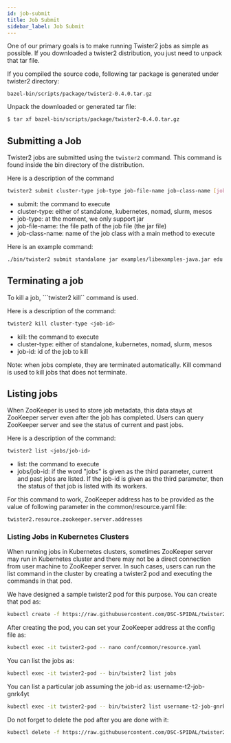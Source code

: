 ```yaml
---
id: job-submit
title: Job Submit
sidebar_label: Job Submit
---
```


One of our primary goals is to make running Twister2 jobs as simple as possible. 
If you downloaded a twister2 distribution, you just need to unpack that tar file.

If you compiled the source code, following tar package is generated under twister2 directory:
```text
bazel-bin/scripts/package/twister2-0.4.0.tar.gz
```

Unpack the downloaded or generated tar file: 
```bash
$ tar xf bazel-bin/scripts/package/twister2-0.4.0.tar.gz
```

## Submitting a Job

Twister2 jobs are submitted using the ```twister2``` command. This command is found inside the bin
directory of the distribution.

Here is a description of the command

```bash
twister2 submit cluster-type job-type job-file-name job-class-name [job-args]
```

* submit: the command to execute
* cluster-type: either of standalone, kubernetes, nomad, slurm, mesos
* job-type: at the moment, we only support jar
* job-file-name: the file path of the job file (the jar file)
* job-class-name: name of the job class with a main method to execute

Here is an example command:

```bash
./bin/twister2 submit standalone jar examples/libexamples-java.jar edu.iu.dsc.tws.examples.task.ExampleTaskMain -itr 80 -workers 4 -size 1000 -op "allgather" -stages 8,1
```

## Terminating a job

To kill a job, ```twister2 kill`` command is used.

Here is a description of the command:

```bash
twister2 kill cluster-type <job-id>
```

* kill: the command to execute
* cluster-type: either of standalone, kubernetes, nomad, slurm, mesos
* job-id: id of the job to kill

Note: when jobs complete, they are terminated automatically. 
Kill command is used to kill jobs that does not terminate. 

## Listing jobs

When ZooKeeper is used to store job metadata, this data stays at ZooKeeper server 
even after the job has completed. Users can query ZooKeeper server and see the status 
of current and past jobs. 

Here is a description of the command:

```bash
twister2 list <jobs/job-id>
```

* list: the command to execute
* jobs/job-id: if the word "jobs" is given as the third parameter, current and past jobs are listed. 
If the job-id is given as the third parameter, then the status of that job is listed with its workers. 

For this command to work, ZooKeeper address has to be provided as the value of following parameter 
in the common/resource.yaml file:
```text
twister2.resource.zookeeper.server.addresses
```

### Listing Jobs in Kubernetes Clusters

When running jobs in Kubernetes clusters, sometimes ZooKeeper server may run in Kubernetes cluster
and there may not be a direct connection from user machine to ZooKeeper server. 
In such cases, users can run the list command in the cluster by creating a twister2 pod and 
executing the commands in that pod. 

We have designed a sample twister2 pod for this purpose. You can create that pod as: 

```bash
kubectl create -f https://raw.githubusercontent.com/DSC-SPIDAL/twister2/master/twister2/config/src/yaml/conf/kubernetes/deployment/twister2-pod.yaml 
```

After creating the pod, you can set your ZooKeeper address at the config file as:
```bash
kubectl exec -it twister2-pod -- nano conf/common/resource.yaml
```

You can list the jobs as:
```bash
kubectl exec -it twister2-pod -- bin/twister2 list jobs
```

You can list a particular job assuming the job-id as: username-t2-job-gnrk4yt
```bash
kubectl exec -it twister2-pod -- bin/twister2 list username-t2-job-gnrk4yt
```

Do not forget to delete the pod after you are done with it:
```bash
kubectl delete -f https://raw.githubusercontent.com/DSC-SPIDAL/twister2/master/twister2/config/src/yaml/conf/kubernetes/deployment/twister2-pod.yaml 
```
